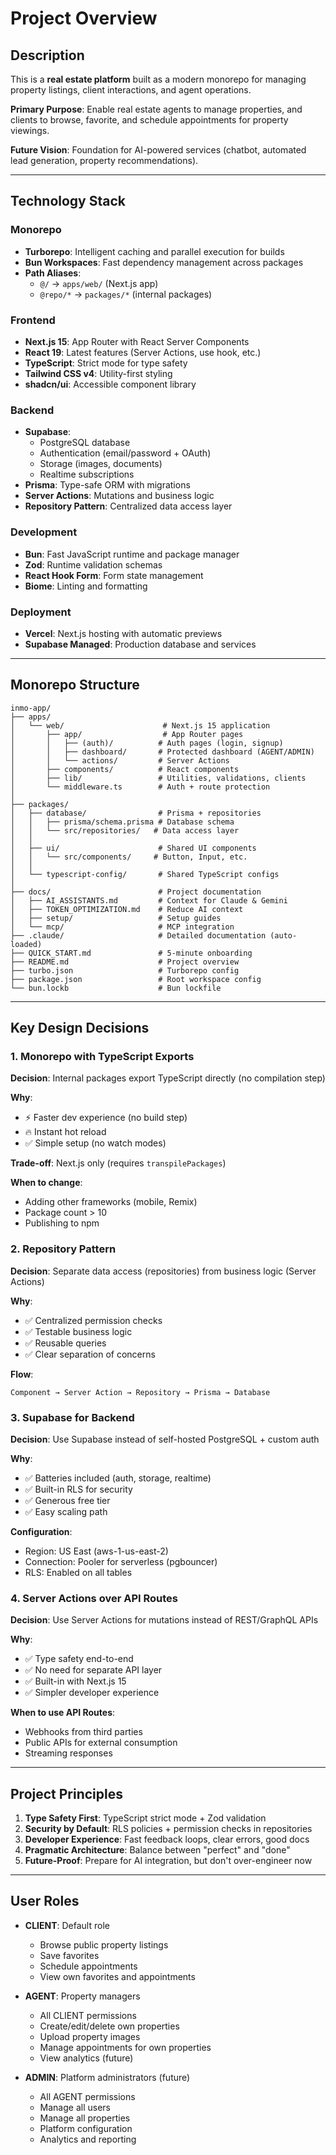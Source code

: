 # Project Overview

## Description

This is a **real estate platform** built as a modern monorepo for managing property listings, client interactions, and agent operations.

**Primary Purpose**: Enable real estate agents to manage properties, and clients to browse, favorite, and schedule appointments for property viewings.

**Future Vision**: Foundation for AI-powered services (chatbot, automated lead generation, property recommendations).

---

## Technology Stack

### Monorepo

- **Turborepo**: Intelligent caching and parallel execution for builds
- **Bun Workspaces**: Fast dependency management across packages
- **Path Aliases**:
  - `@/` → `apps/web/` (Next.js app)
  - `@repo/*` → `packages/*` (internal packages)

### Frontend

- **Next.js 15**: App Router with React Server Components
- **React 19**: Latest features (Server Actions, use hook, etc.)
- **TypeScript**: Strict mode for type safety
- **Tailwind CSS v4**: Utility-first styling
- **shadcn/ui**: Accessible component library

### Backend

- **Supabase**:
  - PostgreSQL database
  - Authentication (email/password + OAuth)
  - Storage (images, documents)
  - Realtime subscriptions
- **Prisma**: Type-safe ORM with migrations
- **Server Actions**: Mutations and business logic
- **Repository Pattern**: Centralized data access layer

### Development

- **Bun**: Fast JavaScript runtime and package manager
- **Zod**: Runtime validation schemas
- **React Hook Form**: Form state management
- **Biome**: Linting and formatting

### Deployment

- **Vercel**: Next.js hosting with automatic previews
- **Supabase Managed**: Production database and services

---

## Monorepo Structure

```
inmo-app/
├── apps/
│   └── web/                      # Next.js 15 application
│       ├── app/                  # App Router pages
│       │   ├── (auth)/          # Auth pages (login, signup)
│       │   ├── dashboard/       # Protected dashboard (AGENT/ADMIN)
│       │   └── actions/         # Server Actions
│       ├── components/          # React components
│       ├── lib/                 # Utilities, validations, clients
│       └── middleware.ts        # Auth + route protection
│
├── packages/
│   ├── database/                # Prisma + repositories
│   │   ├── prisma/schema.prisma # Database schema
│   │   └── src/repositories/   # Data access layer
│   │
│   ├── ui/                      # Shared UI components
│   │   └── src/components/     # Button, Input, etc.
│   │
│   └── typescript-config/       # Shared TypeScript configs
│
├── docs/                        # Project documentation
│   ├── AI_ASSISTANTS.md         # Context for Claude & Gemini
│   ├── TOKEN_OPTIMIZATION.md    # Reduce AI context
│   ├── setup/                   # Setup guides
│   └── mcp/                     # MCP integration
├── .claude/                     # Detailed documentation (auto-loaded)
├── QUICK_START.md               # 5-minute onboarding
├── README.md                    # Project overview
├── turbo.json                   # Turborepo config
├── package.json                 # Root workspace config
└── bun.lockb                    # Bun lockfile
```

---

## Key Design Decisions

### 1. Monorepo with TypeScript Exports

**Decision**: Internal packages export TypeScript directly (no compilation step)

**Why**:
- ⚡ Faster dev experience (no build step)
- 🔥 Instant hot reload
- ✅ Simple setup (no watch modes)

**Trade-off**: Next.js only (requires `transpilePackages`)

**When to change**:
- Adding other frameworks (mobile, Remix)
- Package count > 10
- Publishing to npm

### 2. Repository Pattern

**Decision**: Separate data access (repositories) from business logic (Server Actions)

**Why**:
- ✅ Centralized permission checks
- ✅ Testable business logic
- ✅ Reusable queries
- ✅ Clear separation of concerns

**Flow**:
```
Component → Server Action → Repository → Prisma → Database
```

### 3. Supabase for Backend

**Decision**: Use Supabase instead of self-hosted PostgreSQL + custom auth

**Why**:
- ✅ Batteries included (auth, storage, realtime)
- ✅ Built-in RLS for security
- ✅ Generous free tier
- ✅ Easy scaling path

**Configuration**:
- Region: US East (aws-1-us-east-2)
- Connection: Pooler for serverless (pgbouncer)
- RLS: Enabled on all tables

### 4. Server Actions over API Routes

**Decision**: Use Server Actions for mutations instead of REST/GraphQL APIs

**Why**:
- ✅ Type safety end-to-end
- ✅ No need for separate API layer
- ✅ Built-in with Next.js 15
- ✅ Simpler developer experience

**When to use API Routes**:
- Webhooks from third parties
- Public APIs for external consumption
- Streaming responses

---

## Project Principles

1. **Type Safety First**: TypeScript strict mode + Zod validation
2. **Security by Default**: RLS policies + permission checks in repositories
3. **Developer Experience**: Fast feedback loops, clear errors, good docs
4. **Pragmatic Architecture**: Balance between "perfect" and "done"
5. **Future-Proof**: Prepare for AI integration, but don't over-engineer now

---

## User Roles

- **CLIENT**: Default role
  - Browse public property listings
  - Save favorites
  - Schedule appointments
  - View own favorites and appointments

- **AGENT**: Property managers
  - All CLIENT permissions
  - Create/edit/delete own properties
  - Upload property images
  - Manage appointments for own properties
  - View analytics (future)

- **ADMIN**: Platform administrators (future)
  - All AGENT permissions
  - Manage all users
  - Manage all properties
  - Platform configuration
  - Analytics and reporting
